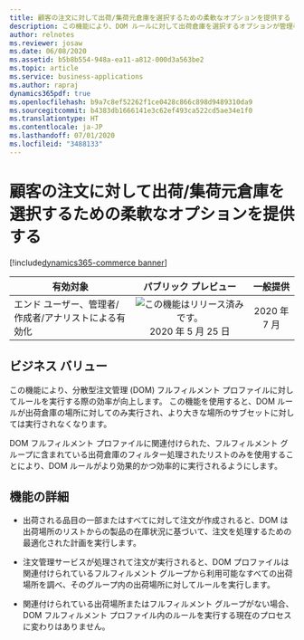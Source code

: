 ```yaml
---
title: 顧客の注文に対して出荷/集荷元倉庫を選択するための柔軟なオプションを提供する
description: この機能により、DOM ルールに対して出荷倉庫を選択するオプションが管理者に提供されます。
author: relnotes
ms.reviewer: josaw
ms.date: 06/08/2020
ms.assetid: b5b8b554-948a-ea11-a812-000d3a563be2
ms.topic: article
ms.service: business-applications
ms.author: rapraj
dynamics365pdf: true
ms.openlocfilehash: b9a7c8ef52262f1ce0428c866c898d9489310da9
ms.sourcegitcommit: b4383db1666141e3c62ef493ca522cd5ae34e1f0
ms.translationtype: HT
ms.contentlocale: ja-JP
ms.lasthandoff: 07/01/2020
ms.locfileid: "3488133"
---
```

# <a name="provide-flexible-options-for-choosing-shipping-or-pickup-warehouse-for-customer-orders"></a>顧客の注文に対して出荷/集荷元倉庫を選択するための柔軟なオプションを提供する
[!include[dynamics365-commerce banner](../includes/dynamics365-commerce.md)]

| 有効対象    |  パブリック プレビュー | 一般提供 | 
| ---------- | :----------: |:----------: |
|エンド ユーザー、管理者/作成者/アナリストによる有効化|![この機能はリリース済みです。](/dynamics365-release-plan/media/green-checkmark.png "この機能はリリース済みです。") 2020 年 5 月 25 日| 2020 年 7 月|


## <a name="business-value"></a>ビジネス バリュー
<!-- bv start -->
この機能により、分散型注文管理 (DOM) フルフィルメント プロファイルに対してルールを実行する際の効率が向上します。 この機能を使用すると、DOM ルールが出荷倉庫の場所に対してのみ実行され、より大きな場所のサブセットに対しては実行されなくなります。 

DOM フルフィルメント プロファイルに関連付けられた、フルフィルメント グループに含まれている出荷倉庫のフィルター処理されたリストのみを使用することにより、DOM ルールがより効果的かつ効率的に実行されるようにします。  
<!-- bv end -->



## <a name="feature-details"></a>機能の詳細
<!--feature detail start -->
- 出荷される品目の一部またはすべてに対して注文が作成されると、DOM は出荷場所のリストからの製品の在庫状況に基づいて、注文を処理するための最適化された計画を実行します。  

- 注文管理サービスが処理されて注文が実行されると、DOM プロファイルは関連付けられているフルフィルメント グループから利用可能なすべての出荷場所を調べ、そのグループ内の出荷場所に対してルールを実行します。 

- 関連付けられている出荷場所またはフルフィルメント グループがない場合、DOM フルフィルメント プロファイル内のルールを実行する現在のプロセスに変わりはありません。 
<!--feature detail end -->









